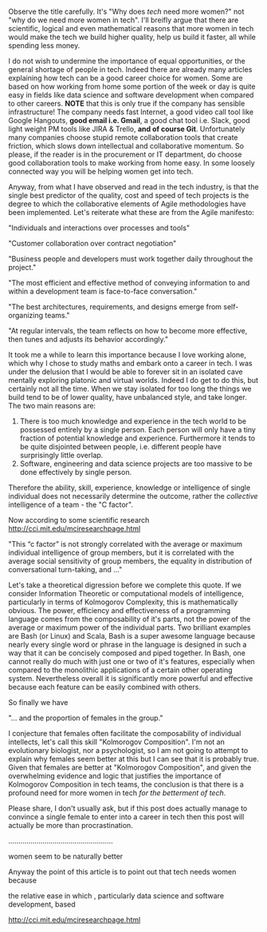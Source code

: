 
Observe the title carefully.  It's "Why does *tech* need more women?" not "why do we need more women in tech".  I'll breifly argue that there are scientific, logical and even mathematical reasons that more women in tech would make the tech we build higher quality, help us build it faster, all while spending less money.

I do not wish to undermine the importance of equal opportunities, or the general shortage of people in tech.  Indeed there are already many articles explaining how tech can be a good career choice for women. Some are based on how working from home some portion of the week or day is quite easy in fields like data science and software development when compared to other careers. **NOTE** that this is only true if the company has sensible infrastructure!  The company needs fast Internet, a good video call tool like Google Hangouts, **good email i.e. Gmail**, a good chat tool i.e. Slack, good light weight PM tools like JIRA & Trello, **and of course Git**.  Unfortunately many companies choose stupid remote collaboration tools that create friction, which slows down intellectual and collaborative momentum.  So please, if the reader is in the procurement or IT department, do choose good collaboration tools to make working from home easy. In some loosely connected way you will be helping women get into tech.

Anyway, from what I have observed and read in the tech industry, is that the single best predictor of the quality, cost and speed of tech projects is the degree to which the collaborative elements of Agile methodologies have been implemented.  Let's reiterate what these are from the Agile manifesto:

"Individuals and interactions over processes and tools"

"Customer collaboration over contract negotiation"

"Business people and developers must work together daily throughout the project."

"The most efficient and effective method of conveying information to and within a development team is face-to-face conversation."

"The best architectures, requirements, and designs emerge from self-organizing teams."

"At regular intervals, the team reflects on how to become more effective, then tunes and adjusts its behavior accordingly."

It took me a while to learn this importance because I love working alone, which why I chose to study maths and embark onto a career in tech.  I was under the delusion that I would be able to forever sit in an isolated cave mentally exploring platonic and virtual worlds.  Indeed I do get to do this, but certainly not all the time.  When we stay isolated for too long the things we build tend to be of lower quality, have unbalanced style, and take longer. The two main reasons are:

1. There is too much knowledge and experience in the tech world to be possessed entirely by a single person.  Each person will only have a tiny fraction of potential knowledge and experience.  Furthermore it tends to be quite disjointed between people, i.e. different people have surprisingly little overlap.
2. Software, engineering and data science projects are too massive to be done effectively by single person.

Therefore the ability, skill, experience, knowledge or intelligence of single individual does not necessarily determine the outcome, rather the *collective* intelligence of a team - the "C factor".

Now according to some scientific research http://cci.mit.edu/mciresearchpage.html 

"This “c factor” is not strongly correlated with the average or maximum individual intelligence of group members, but it is correlated with the average social sensitivity of group members, the equality in distribution of conversational turn-taking, and ..."

Let's take a theoretical digression before we complete this quote.  If we consider Information Theoretic or computational models of intelligence, particularly in terms of Kolmogorov Complexity, this is mathematically obvious.  The power, efficiency and effectiveness of a programming language comes from the composability of it's parts, not the power of the average or maximum power of the individual parts.  Two brilliant examples are Bash (or Linux) and Scala, Bash is a super awesome language because nearly every single word or phrase in the language is designed in such a way that it can be concisely composed and piped together.  In Bash, one cannot really do much with just one or two of it's features, especially when compared to the monolithic applications of a certain other operating system. Nevertheless overall it is significantly more powerful and effective because each feature can be easily combined with others.

So finally we have

"... and the proportion of females in the group."

I conjecture that females often facilitate the composability of individual intellects, let's call this skill "Kolmorogov Composition".  I'm not an evolutionary biologist, nor a psychologist, so I am not going to attempt to explain why females seem better at this but I can see that it is probably true.  Given that females are better at "Kolmorogov Composition", and given the overwhelming evidence and logic that justifies the importance of Kolmogorov Composition in tech teams, the conclusion is that there is a profound need for more women in tech *for the betterment of tech*.

Please share, I don't usually ask, but if this post does actually manage to convince a single female to enter into a career in tech then this post will actually be more than procrastination.



....................................................

women seem to be naturally better 


Anyway the point of this article is to point out that tech needs women because 

the relative ease in which , particularly data science and software development, based 

http://cci.mit.edu/mciresearchpage.html
